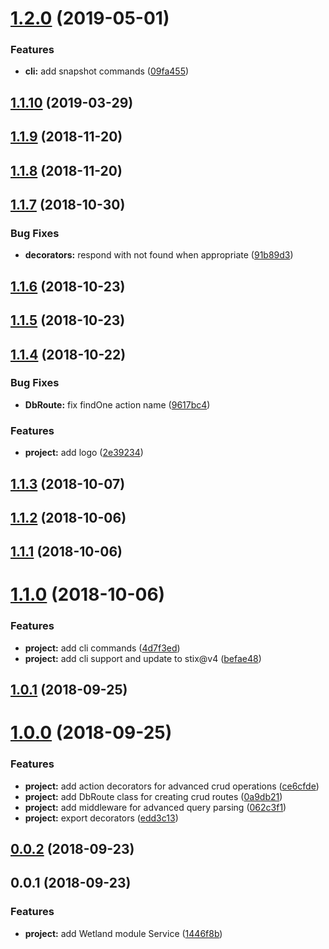 # [1.2.0](https://github.com/SpoonX/stix-wetland/compare/v1.1.10...v1.2.0) (2019-05-01)


### Features

* **cli:** add snapshot commands ([09fa455](https://github.com/SpoonX/stix-wetland/commit/09fa455))



## [1.1.10](https://github.com/SpoonX/stix-wetland/compare/v1.1.9...v1.1.10) (2019-03-29)



<a name="1.1.9"></a>
## [1.1.9](https://github.com/SpoonX/stix-wetland/compare/v1.1.8...v1.1.9) (2018-11-20)



<a name="1.1.8"></a>
## [1.1.8](https://github.com/SpoonX/stix-wetland/compare/v1.1.7...v1.1.8) (2018-11-20)



<a name="1.1.7"></a>
## [1.1.7](https://github.com/SpoonX/stix-wetland/compare/v1.1.6...v1.1.7) (2018-10-30)


### Bug Fixes

* **decorators:** respond with not found when appropriate ([91b89d3](https://github.com/SpoonX/stix-wetland/commit/91b89d3))



<a name="1.1.6"></a>
## [1.1.6](https://github.com/SpoonX/stix-wetland/compare/v1.1.5...v1.1.6) (2018-10-23)



<a name="1.1.5"></a>
## [1.1.5](https://github.com/SpoonX/stix-wetland/compare/v1.1.4...v1.1.5) (2018-10-23)



<a name="1.1.4"></a>
## [1.1.4](https://github.com/SpoonX/stix-wetland/compare/v1.1.3...v1.1.4) (2018-10-22)


### Bug Fixes

* **DbRoute:** fix findOne action name ([9617bc4](https://github.com/SpoonX/stix-wetland/commit/9617bc4))


### Features

* **project:** add logo ([2e39234](https://github.com/SpoonX/stix-wetland/commit/2e39234))



<a name="1.1.3"></a>
## [1.1.3](https://github.com/SpoonX/stix-wetland/compare/v1.1.2...v1.1.3) (2018-10-07)



<a name="1.1.2"></a>
## [1.1.2](https://github.com/SpoonX/stix-wetland/compare/v1.1.1...v1.1.2) (2018-10-06)



<a name="1.1.1"></a>
## [1.1.1](https://github.com/SpoonX/stix-wetland/compare/v1.1.0...v1.1.1) (2018-10-06)



<a name="1.1.0"></a>
# [1.1.0](https://github.com/SpoonX/stix-wetland/compare/v1.0.1...v1.1.0) (2018-10-06)


### Features

* **project:** add cli commands ([4d7f3ed](https://github.com/SpoonX/stix-wetland/commit/4d7f3ed))
* **project:** add cli support and update to stix@v4 ([befae48](https://github.com/SpoonX/stix-wetland/commit/befae48))



<a name="1.0.1"></a>
## [1.0.1](https://github.com/SpoonX/stix-wetland/compare/v1.0.0...v1.0.1) (2018-09-25)



<a name="1.0.0"></a>
# [1.0.0](https://github.com/SpoonX/stix-wetland/compare/v0.0.2...v1.0.0) (2018-09-25)


### Features

* **project:** add action decorators for advanced crud operations ([ce6cfde](https://github.com/SpoonX/stix-wetland/commit/ce6cfde))
* **project:** add DbRoute class for creating crud routes ([0a9db21](https://github.com/SpoonX/stix-wetland/commit/0a9db21))
* **project:** add middleware for advanced query parsing ([062c3f1](https://github.com/SpoonX/stix-wetland/commit/062c3f1))
* **project:** export decorators ([edd3c13](https://github.com/SpoonX/stix-wetland/commit/edd3c13))



<a name="0.0.2"></a>
## [0.0.2](https://github.com/SpoonX/stix-wetland/compare/v0.0.1...v0.0.2) (2018-09-23)



<a name="0.0.1"></a>
## 0.0.1 (2018-09-23)


### Features

* **project:** add Wetland module Service ([1446f8b](https://github.com/SpoonX/stix-wetland/commit/1446f8b))



